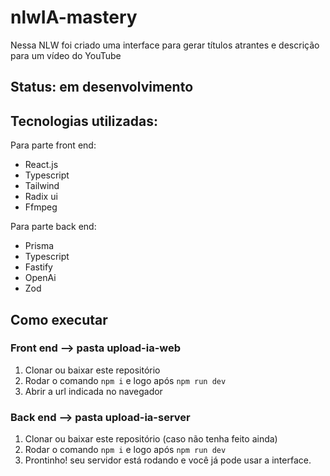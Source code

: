 # nlwIA-mastery
Nessa NLW foi criado uma interface para gerar títulos atrantes e descrição para um vídeo do YouTube

## Status: em desenvolvimento

## Tecnologias utilizadas:
Para parte front end:
- React.js
- Typescript
- Tailwind
- Radix ui
- Ffmpeg

Para parte back end:
- Prisma
- Typescript
- Fastify
- OpenAi
- Zod

## Como executar

### Front end --> pasta upload-ia-web
1. Clonar ou baixar este repositório
2. Rodar o comando `npm i` e logo após `npm run dev`
3. Abrir a url indicada no navegador

### Back end --> pasta upload-ia-server
1. Clonar ou baixar este repositório (caso não tenha feito ainda)
2. Rodar o comando `npm i` e logo após `npm run dev`
3. Prontinho! seu servidor está rodando e você já pode usar a interface.